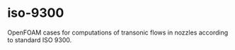 # iso-9300
OpenFOAM cases for computations of transonic flows in nozzles according to standard ISO 9300.

